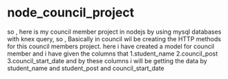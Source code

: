 # node_council_project


so , here is my council member project in nodejs by using mysql databases with knex query,
so , Basically in council wil be creating the HTTP methods for this council members project.
here i have created a model for council member and i have given the columns that 
1.student_name 
2.council_post
3.council_start_date
and by these columns i will be getting the data by student_name and student_post and 
council_start_date

